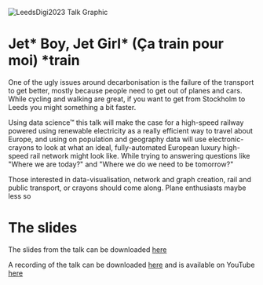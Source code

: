 ![LeedsDigi2023 Talk Graphic](LeedsDigi23.png?raw=true)

# Jet* Boy, Jet Girl* (Ça train pour moi) *train

One of the ugly issues around decarbonisation is the failure of the transport to get better, mostly because people need to get out of planes and cars. While cycling and walking are great, if you want to get from Stockholm to Leeds you might something a bit faster.

Using data science™ this talk will make the case for a high-speed railway powered using renewable electricity as a really efficient way to travel about Europe, and using on population and geography data will use electronic-crayons to look at what an ideal, fully-automated European luxury high-speed rail network might look like. While trying to answering questions like "Where we are today?" and "Where we do we need to be tomorrow?"

Those interested in data-visualisation, network and graph creation, rail and public transport, or crayons should come along. Plane enthusiasts maybe less so

# The slides

The slides from the talk can be downloaded [here](LeedsDigi2023-Slides-final.pdf)

A recording of the talk can be downloaded [here](Ca-train-pour-moi.mp4) and is available on YouTube [here](https://www.youtube.com/watch?v=xFLuUO3YBBE)
